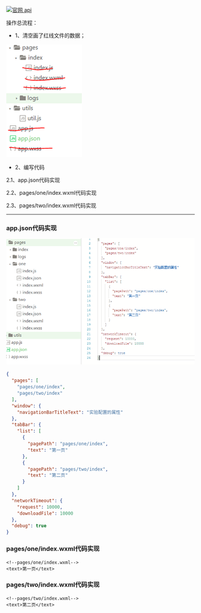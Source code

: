 [![](https://img.shields.io/badge/官网-api-red.svg "官网 api")](https://mp.weixin.qq.com/debug/wxadoc/dev/framework/config.html)


操作总流程：
- 1、清空画了红线文件的数据；

![](image/2-1.png)

- 2、编写代码

2.1、app.json代码实现

2.2、pages/one/index.wxml代码实现

2.3、pages/two/index.wxml代码实现

----------
### app.json代码实现
![](image/2-2.png)

```json
{
  "pages": [
    "pages/one/index",
    "pages/two/index"
  ],
  "window": {
    "navigationBarTitleText": "实验配置的属性"
  },
  "tabBar": {
    "list": [
      {
        "pagePath": "pages/one/index",
        "text": "第一页"
      },
      {
        "pagePath": "pages/two/index",
        "text": "第二页"
      }
    ]
  },
  "networkTimeout": {
    "request": 10000,
    "downloadFile": 10000
  },
  "debug": true
}
```
### pages/one/index.wxml代码实现
```wxml
<!--pages/one/index.wxml-->
<text>第一页</text>
```

### pages/two/index.wxml代码实现 
```wxml
<!--pages/two/index.wxml-->
<text>第二页</text>
```